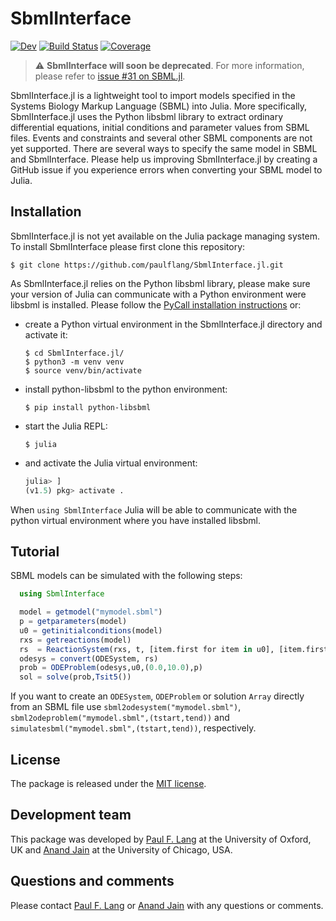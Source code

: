 # SbmlInterface

<!---[![Stable](https://img.shields.io/badge/docs-stable-blue.svg)](https://paulflang.github.io/SbmlInterface.jl/stable)--->
[![Dev](https://img.shields.io/badge/docs-dev-blue.svg)](https://paulflang.github.io/SbmlInterface.jl/dev)
[![Build Status](https://github.com/paulflang/SbmlInterface.jl/workflows/CI/badge.svg)](https://github.com/paulflang/SbmlInterface.jl/actions)
[![Coverage](https://codecov.io/gh/paulflang/SbmlInterface.jl/branch/main/graph/badge.svg)](https://codecov.io/gh/paulflang/SbmlInterface.jl)

> :warning: **SbmlInterface will soon be deprecated**. For more information, please refer to [issue #31 on SBML.jl](https://github.com/LCSB-BioCore/SBML.jl/issues/31).

SbmlInterface.jl is a lightweight tool to import models specified in the Systems Biology Markup Language (SBML) into Julia. More specifically, SbmlInterface.jl uses the Python libsbml library to extract ordinary differential equations, initial conditions and parameter values from SBML files. Events and constraints and several other SBML components are not yet supported. There are several ways to specify the same model in SBML and SbmlInterface. Please help us improving SbmlInterface.jl by creating a GitHub issue if you experience errors when converting your SBML model to Julia.

## Installation
SbmlInterface.jl is not yet available on the Julia package managing system. To install SbmlInterface please first clone this repository:
  ```
  $ git clone https://github.com/paulflang/SbmlInterface.jl.git
  ```
As SbmlInterface.jl relies on the Python libsbml library, please make sure your version of Julia can communicate with a Python environment were libsbml is installed. Please follow the [PyCall installation instructions](https://github.com/JuliaPy/PyCall.jl) or:
* create a Python virtual environment in the SbmlInterface.jl directory and activate it:
  ```
  $ cd SbmlInterface.jl/
  $ python3 -m venv venv
  $ source venv/bin/activate
  ```
* install python-libsbml to the python environment:
  ```
  $ pip install python-libsbml
  ```
* start the Julia REPL:
  ```
  $ julia
  ```
* and activate the Julia virtual environment:
  ```julia
  julia> ]
  (v1.5) pkg> activate .
  ```
When `using SbmlInterface` Julia will be able to communicate with the python virtual environment where you have installed libsbml.


## Tutorial
SBML models can be simulated with the following steps:
  ```julia
    using SbmlInterface

    model = getmodel("mymodel.sbml")
    p = getparameters(model)
    u0 = getinitialconditions(model)
    rxs = getreactions(model)
    rs  = ReactionSystem(rxs, t, [item.first for item in u0], [item.first for item in p])
    odesys = convert(ODESystem, rs)
    prob = ODEProblem(odesys,u0,(0.0,10.0),p)
    sol = solve(prob,Tsit5())
  ```
If you want to create an `ODESystem`, `ODEProblem` or solution `Array` directly from an SBML file use `sbml2odesystem("mymodel.sbml")`, `sbml2odeproblem("mymodel.sbml",(tstart,tend))` and `simulatesbml("mymodel.sbml",(tstart,tend))`, respectively.


## License
The package is released under the [MIT license](https://github.com/paulflang/SbmlInterface.jl/blob/main/LICENSE).


## Development team
This package was developed by [Paul F. Lang](https://www.linkedin.com/in/paul-lang-7b54a81a3/) at the University of Oxford, UK and [Anand Jain](https://github.com/anandijain) at the University of Chicago, USA.


## Questions and comments
Please contact [Paul F. Lang](mailto:paul.lang@wolfson.ox.ac.uk) or [Anand Jain](mailto:anandj@uchicago.edu) with any questions or comments.
